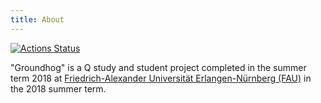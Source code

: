 ```yaml
---
title: About
---
```


<!-- badges: start -->
[![Actions Status](https://github.com/soztag/groundhog/workflows/Render%20and%20Deploy%20RMarkdown%20Website/badge.svg)](https://github.com/soztag/groundhog/actions)
  <!-- badges: end -->

"Groundhog" is a Q study and student project completed in the summer term 2018 at [Friedrich-Alexander Universität Erlangen-Nürnberg (FAU)](https://www.fau.de) in the 2018 summer term.
